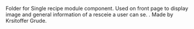 Folder for Single recipe module component. Used on front page to display image and general information of a resceie a user can se. . Made by Krsitoffer Grude.

